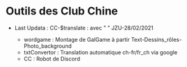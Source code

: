 # Outils des Club Chine
* Last Updata : CC-$translate : avec " " JZU-28/02/2021

  * wordgame : Montage de GalGame à partir Text-Dessins_rôles-Photo_background
  * txtConvertor : Translation automatique ch-fr/fr_ch via google
  * CC : Robot de Discord

